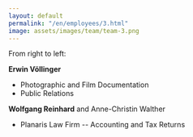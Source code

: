 ```yaml
---
layout: default
permalink: "/en/employees/3.html"
image: assets/images/team/team-3.png
---
```


From right to left:

**Erwin Völlinger**
- Photographic and Film Documentation
- Public Relations

**Wolfgang Reinhard** and Anne-Christin Walther
- Planaris Law Firm -- Accounting and Tax Returns